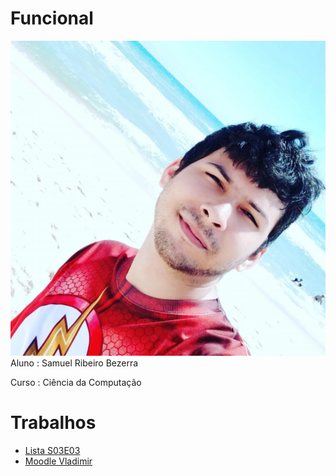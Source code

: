 # Funcional

![](eu.jpg)
Aluno : Samuel Ribeiro Bezerra

Curso : Ciência da Computação

<!--TOC_BEGIN-->
# Trabalhos
- [Lista S03E03](/ListaS03E01)
- [Moodle Vladimir](/Moodle)

<!--TOC_END-->
